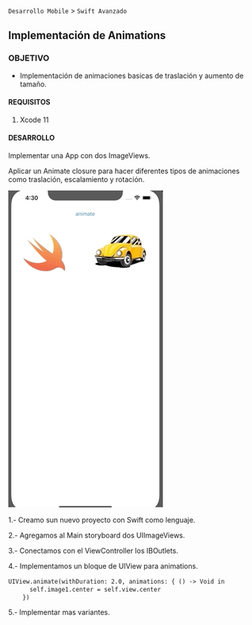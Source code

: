 
`Desarrollo Mobile` > `Swift Avanzado`

## Implementación de Animations

### OBJETIVO

- Implementación de animaciones basicas de traslación y aumento de tamaño.

#### REQUISITOS

1. Xcode 11

#### DESARROLLO

Implementar una App con dos ImageViews.

Aplicar un Animate closure para hacer diferentes tipos de animaciones como traslación, escalamiento y rotación.

![](1.gif)

1.- Creamo sun nuevo proyecto con Swift como lenguaje.

2.- Agregamos al Main storyboard dos UIImageViews.

3.- Conectamos con el ViewController los IBOutlets.

4.- Implementamos un bloque de UIView para animations.

```
UIView.animate(withDuration: 2.0, animations: { () -> Void in
      self.image1.center = self.view.center
    })
```
5.- Implementar mas variantes.